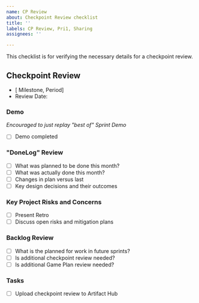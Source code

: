 ```yaml
---
name: CP Review
about: Checkpoint Review checklist
title: ''
labels: CP Review, Pri1, Sharing
assignees: ''

---
```


This checklist is for verifying the necessary details for a checkpoint review. 

## Checkpoint Review

- [ Milestone, Period]
- Review Date: 

### Demo
_Encouraged to just replay "best of" Sprint Demo_

- [ ] Demo completed

### "DoneLog" Review

- [ ] What was planned to be done this month?
- [ ] What was actually done this month?
- [ ] Changes in plan versus last
- [ ] Key design decisions and their outcomes

### Key Project Risks and Concerns

- [ ] Present Retro
- [ ] Discuss open risks and mitigation plans

### Backlog Review

- [ ] What is the planned for work in future sprints?
- [ ] Is additional checkpoint review needed?
- [ ] Is additional Game Plan review needed?

### Tasks

- [ ] Upload checkpoint review to Artifact Hub
